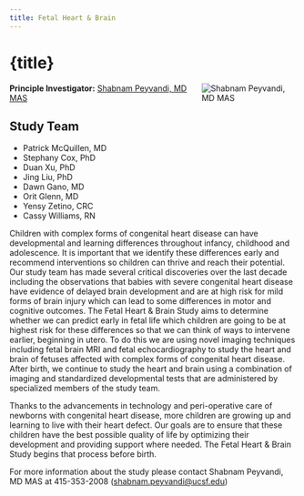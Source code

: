 ```yaml
---
title: Fetal Heart & Brain
---
```


# {title}

![Shabnam Peyvandi, MD MAS](images/Shabnam-P.jpg)

**Principle Investigator:** [Shabnam Peyvandi, MD MAS](https://kids.ucsfbenioffchildrens.org/providers/dr-shabnam-peyvandi)

## Study Team

- Patrick McQuillen, MD
- Stephany Cox, PhD
- Duan Xu, PhD
- Jing Liu, PhD
- Dawn Gano, MD
- Orit Glenn, MD
- Yensy Zetino, CRC
- Cassy Williams, RN

Children with complex forms of congenital heart disease can have developmental and learning differences throughout infancy, childhood and adolescence. It is important that we identify these differences early and recommend interventions so children can thrive and reach their potential. Our study team has made several critical discoveries over the last decade including the observations that babies with severe congenital heart disease have evidence of delayed brain development and are at high risk for mild forms of brain injury which can lead to some differences in motor and cognitive outcomes. The Fetal Heart & Brain Study aims to determine whether we can predict early in fetal life which children are going to be at highest risk for these differences so that we can think of ways to intervene earlier, beginning in utero. To do this we are using novel imaging techniques including fetal brain MRI and fetal echocardiography to study the heart and brain of fetuses affected with complex forms of congenital heart disease. After birth, we continue to study the heart and brain using a combination of imaging and standardized developmental tests that are administered by specialized members of the study team.

Thanks to the advancements in technology and peri-operative care of newborns with congenital heart disease, more children are growing up and learning to live with their heart defect. Our goals are to ensure that these children have the best possible quality of life by optimizing their development and providing support where needed. The Fetal Heart & Brain Study begins that process before birth.

For more information about the study please contact Shabnam Peyvandi, MD MAS at 415-353-2008 ([shabnam.peyvandi@ucsf.edu](mailto:shabnam.peyvandi@ucsf.edu))

<style>

    img {
        float: right;
        max-width: 33%;
    }
</style>

